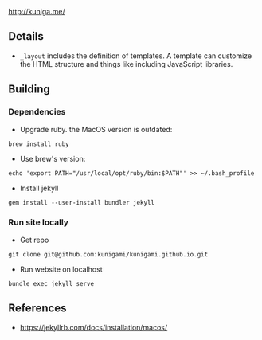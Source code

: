 http://kuniga.me/


## Details

* `_layout` includes the definition of templates. A template can customize the HTML structure and things like including JavaScript libraries.

## Building

### Dependencies

* Upgrade ruby. the MacOS version is outdated:

`brew install ruby`

* Use brew's version:

`echo 'export PATH="/usr/local/opt/ruby/bin:$PATH"' >> ~/.bash_profile`

* Install jekyll

`gem install --user-install bundler jekyll`

### Run site locally

* Get repo

`git clone git@github.com:kunigami/kunigami.github.io.git`

* Run website on localhost

`bundle exec jekyll serve`

## References

* https://jekyllrb.com/docs/installation/macos/
